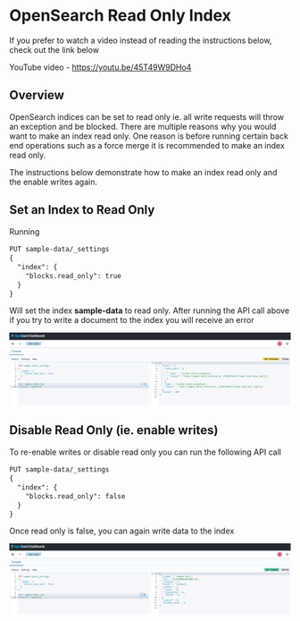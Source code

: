 # OpenSearch Read Only Index

If you prefer to watch a video instead of reading the instructions below, check out the link below

YouTube video - https://youtu.be/45T49W9DHo4

## Overview
OpenSearch indices can be set to read only ie. all write requests will throw an exception and be blocked. There are multiple reasons why you would want to make an index read only. One reason is before running certain back end operations such as a force merge it is recommended to make an index read only.

The instructions below demonstrate how to make an index read only and the enable writes again.

## Set an Index to Read Only

Running 

```
PUT sample-data/_settings
{
  "index": {
    "blocks.read_only": true
  }
} 
```

Will set the index **sample-data** to read only. After running the API call above if you try to write a document to the index you will receive an error

<img width="800" alt="cat_indicies_1" src="https://github.com/ev2900/OpenSearch_Read_Only_Index/blob/main/README/read_only_true.PNG">

## Disable Read Only (ie. enable writes)

To re-enable writes or disable read only you can run the following API call

```
PUT sample-data/_settings
{
  "index": {
    "blocks.read_only": false
  }
} 
```

Once read only is false, you can again write data to the index

<img width="800" alt="cat_indicies_1" src="https://github.com/ev2900/OpenSearch_Read_Only_Index/blob/main/README/read_only_false.PNG">
